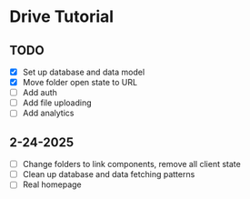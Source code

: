 # Drive Tutorial

## TODO

- [x] Set up database and data model
- [x] Move folder open state to URL
- [ ] Add auth
- [ ] Add file uploading
- [ ] Add analytics

## 2-24-2025

- [ ] Change folders to link components, remove all client state
- [ ] Clean up database and data fetching patterns
- [ ] Real homepage
